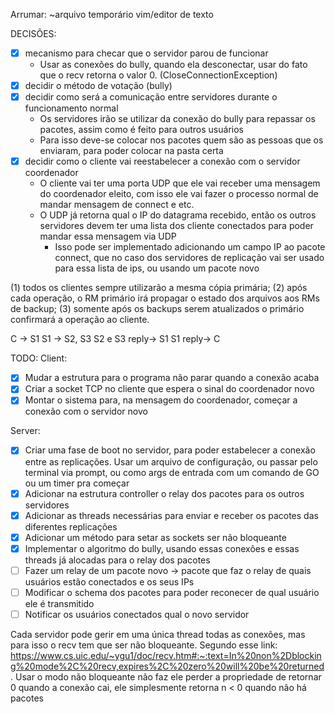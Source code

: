 Arrumar:
    ~arquivo temporário vim/editor de texto


DECISÕES:
 - [x] mecanismo para checar que o servidor parou de funcionar 
 	- Usar as conexões do bully, quando ela desconectar, usar do fato que o recv 
	retorna o valor 0. (CloseConnectionException)
 - [x] decidir o método de votação (bully)
 - [x] decidir como será a comunicação entre servidores durante o funcionamento normal
 	- Os servidores irão se utilizar da conexão do bully para repassar os pacotes, 
	assim como é feito para outros usuários
	- Para isso deve-se colocar nos pacotes quem são as pessoas que os enviaram, 
	para poder colocar na pasta certa
 - [x] decidir como o cliente vai reestabelecer a conexão com o servidor coordenador
	- O cliente vai ter uma porta UDP que ele vai receber uma mensagem do coordenador eleito, com isso
	ele vai fazer o processo normal de mandar mensagem de connect e etc.
	- O UDP já retorna qual o IP do datagrama recebido, então os outros 
	servidores devem ter uma lista dos cliente conectados para poder mandar essa mensagem via UDP
		- Isso pode ser implementado adicionando um campo IP ao pacote connect, que no caso dos servidores de 
		replicação vai ser usado para essa lista de ips, ou usando um pacote novo
 

(1) todos os clientes sempre utilizarão a mesma cópia primária;
(2) após cada operação, o RM primário irá propagar o estado dos arquivos aos RMs de backup;
(3) somente após os backups serem atualizados o primário confirmará a operação ao cliente.

C -> S1
S1 -> S2, S3
S2 e S3 reply-> S1
S1 reply-> C



TODO:
Client:
 - [X] Mudar a estrutura para o programa não parar quando a conexão acaba
 - [X] Criar a socket TCP no cliente que espera o sinal do coordenador novo
 - [X] Montar o sistema para, na mensagem do coordenador, começar a conexão com o servidor novo

Server:
 - [x] Criar uma fase de boot no servidor, para poder estabelecer a conexão entre as replicações. 
 Usar um arquivo de configuração, ou passar pelo terminal via prompt, ou como args de entrada 
 com um comando de GO ou um timer pra começar
 - [x] Adicionar na estrutura controller o relay dos pacotes para os outros servidores
 - [x] Adicionar as threads necessárias para enviar e receber os pacotes das diferentes replicações
 - [x] Adicionar um método para setar as sockets ser não bloqueante
 - [x] Implementar o algoritmo do bully, usando essas conexões e essas threads já alocadas para o relay dos pacotes
 - [ ] Fazer um relay de um pacote novo -> pacote que faz o relay de quais usuários estão conectados e os seus IPs
 - [ ] Modificar o schema dos pacotes para poder reconecer de qual usuário ele é transmitido
 - [ ] Notificar os usuários conectados qual o novo servidor

Cada servidor pode gerir em uma única thread todas as conexões, 
mas para isso o recv tem que ser não bloqueante. 
Segundo esse link: https://www.cs.uic.edu/~ygu1/doc/recv.htm#:~:text=In%20non%2Dblocking%20mode%2C%20recv,expires%2C%20zero%20will%20be%20returned.
Usar o modo não bloqueante não faz ele perder a propriedade de retornar 0 quando a conexão cai, 
ele simplesmente retorna n < 0 quando não há pacotes